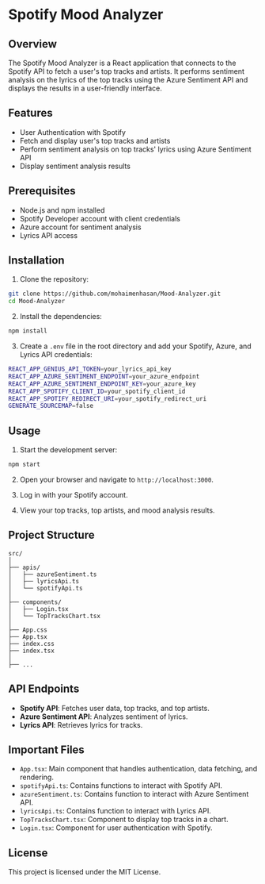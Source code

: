 
# Spotify Mood Analyzer

## Overview

The Spotify Mood Analyzer is a React application that connects to the Spotify API to fetch a user's top tracks and artists. It performs sentiment analysis on the lyrics of the top tracks using the Azure Sentiment API and displays the results in a user-friendly interface.

## Features

- User Authentication with Spotify
- Fetch and display user's top tracks and artists
- Perform sentiment analysis on top tracks' lyrics using Azure Sentiment API
- Display sentiment analysis results

## Prerequisites

- Node.js and npm installed
- Spotify Developer account with client credentials
- Azure account for sentiment analysis
- Lyrics API access

## Installation

1. Clone the repository:

```bash
git clone https://github.com/mohaimenhasan/Mood-Analyzer.git
cd Mood-Analyzer
```

2. Install the dependencies:

```bash
npm install
```

3. Create a `.env` file in the root directory and add your Spotify, Azure, and Lyrics API credentials:

```bash
REACT_APP_GENIUS_API_TOKEN=your_lyrics_api_key
REACT_APP_AZURE_SENTIMENT_ENDPOINT=your_azure_endpoint
REACT_APP_AZURE_SENTIMENT_ENDPOINT_KEY=your_azure_key
REACT_APP_SPOTIFY_CLIENT_ID=your_spotify_client_id
REACT_APP_SPOTIFY_REDIRECT_URI=your_spotify_redirect_uri
GENERATE_SOURCEMAP=false
```

## Usage

1. Start the development server:

```bash
npm start
```

2. Open your browser and navigate to `http://localhost:3000`.

3. Log in with your Spotify account.

4. View your top tracks, top artists, and mood analysis results.

## Project Structure

```
src/
│
├── apis/
│   ├── azureSentiment.ts
│   ├── lyricsApi.ts
│   └── spotifyApi.ts
│
├── components/
│   ├── Login.tsx
│   └── TopTracksChart.tsx
│
├── App.css
├── App.tsx
├── index.css
├── index.tsx
│
├── ...
```

## API Endpoints

- **Spotify API**: Fetches user data, top tracks, and top artists.
- **Azure Sentiment API**: Analyzes sentiment of lyrics.
- **Lyrics API**: Retrieves lyrics for tracks.

## Important Files

- `App.tsx`: Main component that handles authentication, data fetching, and rendering.
- `spotifyApi.ts`: Contains functions to interact with Spotify API.
- `azureSentiment.ts`: Contains function to interact with Azure Sentiment API.
- `lyricsApi.ts`: Contains function to interact with Lyrics API.
- `TopTracksChart.tsx`: Component to display top tracks in a chart.
- `Login.tsx`: Component for user authentication with Spotify.

## License

This project is licensed under the MIT License.
